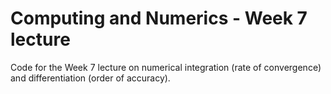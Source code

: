 # Computing and Numerics - Week 7 lecture

Code for the Week 7 lecture on numerical integration (rate of convergence) and differentiation (order of accuracy).
